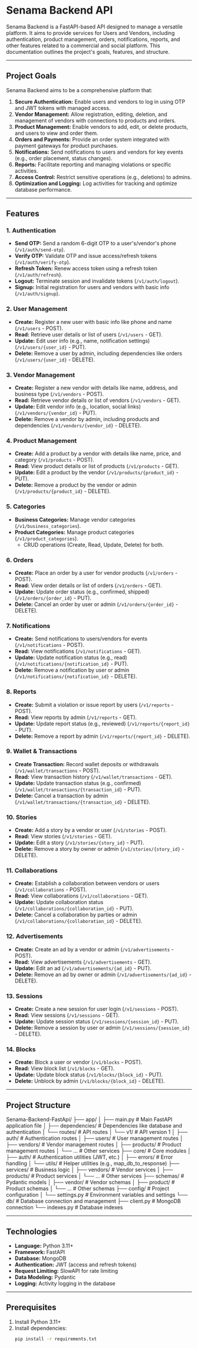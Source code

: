 # Senama Backend API

Senama Backend is a FastAPI-based API designed to manage a versatile platform. It aims to provide services for Users and Vendors, including authentication, product management, orders, notifications, reports, and other features related to a commercial and social platform. This documentation outlines the project's goals, features, and structure.

---

## Project Goals
Senama Backend aims to be a comprehensive platform that:
1. **Secure Authentication:** Enable users and vendors to log in using OTP and JWT tokens with managed access.
2. **Vendor Management:** Allow registration, editing, deletion, and management of vendors with connections to products and orders.
3. **Product Management:** Enable vendors to add, edit, or delete products, and users to view and order them.
4. **Orders and Payments:** Provide an order system integrated with payment gateways for product purchases.
5. **Notifications:** Send notifications to users and vendors for key events (e.g., order placement, status changes).
6. **Reports:** Facilitate reporting and managing violations or specific activities.
7. **Access Control:** Restrict sensitive operations (e.g., deletions) to admins.
8. **Optimization and Logging:** Log activities for tracking and optimize database performance.

---

## Features

### 1. Authentication
- **Send OTP:** Send a random 6-digit OTP to a user's/vendor's phone (`/v1/auth/send-otp`).
- **Verify OTP:** Validate OTP and issue access/refresh tokens (`/v1/auth/verify-otp`).
- **Refresh Token:** Renew access token using a refresh token (`/v1/auth/refresh`).
- **Logout:** Terminate session and invalidate tokens (`/v1/auth/logout`).
- **Signup:** Initial registration for users and vendors with basic info (`/v1/auth/signup`).

### 2. User Management
- **Create:** Register a new user with basic info like phone and name (`/v1/users` - POST).
- **Read:** Retrieve user details or list of users (`/v1/users` - GET).
- **Update:** Edit user info (e.g., name, notification settings) (`/v1/users/{user_id}` - PUT).
- **Delete:** Remove a user by admin, including dependencies like orders (`/v1/users/{user_id}` - DELETE).

### 3. Vendor Management
- **Create:** Register a new vendor with details like name, address, and business type (`/v1/vendors` - POST).
- **Read:** Retrieve vendor details or list of vendors (`/v1/vendors` - GET).
- **Update:** Edit vendor info (e.g., location, social links) (`/v1/vendors/{vendor_id}` - PUT).
- **Delete:** Remove a vendor by admin, including products and dependencies (`/v1/vendors/{vendor_id}` - DELETE).

### 4. Product Management
- **Create:** Add a product by a vendor with details like name, price, and category (`/v1/products` - POST).
- **Read:** View product details or list of products (`/v1/products` - GET).
- **Update:** Edit a product by the vendor (`/v1/products/{product_id}` - PUT).
- **Delete:** Remove a product by the vendor or admin (`/v1/products/{product_id}` - DELETE).

### 5. Categories
- **Business Categories:** Manage vendor categories (`/v1/business_categories`).
- **Product Categories:** Manage product categories (`/v1/product_categories`).
  - CRUD operations (Create, Read, Update, Delete) for both.

### 6. Orders
- **Create:** Place an order by a user for vendor products (`/v1/orders` - POST).
- **Read:** View order details or list of orders (`/v1/orders` - GET).
- **Update:** Update order status (e.g., confirmed, shipped) (`/v1/orders/{order_id}` - PUT).
- **Delete:** Cancel an order by user or admin (`/v1/orders/{order_id}` - DELETE).

### 7. Notifications
- **Create:** Send notifications to users/vendors for events (`/v1/notifications` - POST).
- **Read:** View notifications (`/v1/notifications` - GET).
- **Update:** Update notification status (e.g., read) (`/v1/notifications/{notification_id}` - PUT).
- **Delete:** Remove a notification by user or admin (`/v1/notifications/{notification_id}` - DELETE).

### 8. Reports
- **Create:** Submit a violation or issue report by users (`/v1/reports` - POST).
- **Read:** View reports by admin (`/v1/reports` - GET).
- **Update:** Update report status (e.g., reviewed) (`/v1/reports/{report_id}` - PUT).
- **Delete:** Remove a report by admin (`/v1/reports/{report_id}` - DELETE).

### 9. Wallet & Transactions
- **Create Transaction:** Record wallet deposits or withdrawals (`/v1/wallet/transactions` - POST).
- **Read:** View transaction history (`/v1/wallet/transactions` - GET).
- **Update:** Update transaction status (e.g., confirmed) (`/v1/wallet/transactions/{transaction_id}` - PUT).
- **Delete:** Cancel a transaction by admin (`/v1/wallet/transactions/{transaction_id}` - DELETE).

### 10. Stories
- **Create:** Add a story by a vendor or user (`/v1/stories` - POST).
- **Read:** View stories (`/v1/stories` - GET).
- **Update:** Edit a story (`/v1/stories/{story_id}` - PUT).
- **Delete:** Remove a story by owner or admin (`/v1/stories/{story_id}` - DELETE).

### 11. Collaborations
- **Create:** Establish a collaboration between vendors or users (`/v1/collaborations` - POST).
- **Read:** View collaborations (`/v1/collaborations` - GET).
- **Update:** Update collaboration status (`/v1/collaborations/{collaboration_id}` - PUT).
- **Delete:** Cancel a collaboration by parties or admin (`/v1/collaborations/{collaboration_id}` - DELETE).

### 12. Advertisements
- **Create:** Create an ad by a vendor or admin (`/v1/advertisements` - POST).
- **Read:** View advertisements (`/v1/advertisements` - GET).
- **Update:** Edit an ad (`/v1/advertisements/{ad_id}` - PUT).
- **Delete:** Remove an ad by owner or admin (`/v1/advertisements/{ad_id}` - DELETE).

### 13. Sessions
- **Create:** Create a new session for user login (`/v1/sessions` - POST).
- **Read:** View sessions (`/v1/sessions` - GET).
- **Update:** Update session status (`/v1/sessions/{session_id}` - PUT).
- **Delete:** Remove a session by user or admin (`/v1/sessions/{session_id}` - DELETE).

### 14. Blocks
- **Create:** Block a user or vendor (`/v1/blocks` - POST).
- **Read:** View block list (`/v1/blocks` - GET).
- **Update:** Update block status (`/v1/blocks/{block_id}` - PUT).
- **Delete:** Unblock by admin (`/v1/blocks/{block_id}` - DELETE).

---

## Project Structure

Senama-Backend-FastApi/
├── app/
│   ├── main.py              # Main FastAPI application file
│   ├── dependencies/       # Dependencies like database and authentication
│   └── routes/             # API routes
│       └── v1/            # API version 1
│           ├── auth/      # Authentication routes
│           ├── users/     # User management routes
│           ├── vendors/   # Vendor management routes
│           ├── products/  # Product management routes
│           └── ...        # Other services
├── core/                  # Core modules
│   ├── auth/             # Authentication utilities (JWT, etc.)
│   ├── errors/          # Error handling
│   └── utils/           # Helper utilities (e.g., map_db_to_response)
├── services/             # Business logic
│   ├── vendors/         # Vendor services
│   ├── products/        # Product services
│   └── ...              # Other services
├── schemas/             # Pydantic models
│   ├── vendor/         # Vendor schemas
│   ├── product/        # Product schemas
│   └── ...             # Other schemas
├── config/              # Project configuration
│   └── settings.py     # Environment variables and settings
└── db/                 # Database connection and management
├── client.py       # MongoDB connection
└── indexes.py      # Database indexes



---

## Technologies
- **Language:** Python 3.11+
- **Framework:** FastAPI
- **Database:** MongoDB
- **Authentication:** JWT (access and refresh tokens)
- **Request Limiting:** SlowAPI for rate limiting
- **Data Modeling:** Pydantic
- **Logging:** Activity logging in the database

---

## Prerequisites
1. Install Python 3.11+
2. Install dependencies:
   ```bash
   pip install -r requirements.txt
   

